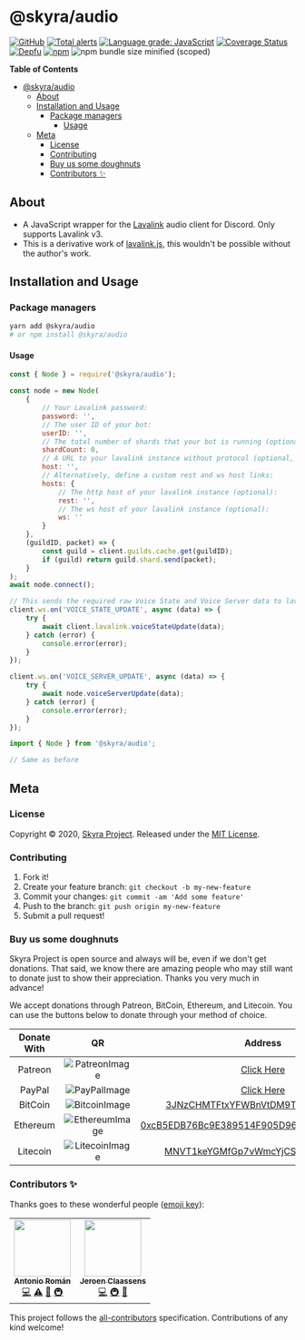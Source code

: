 # @skyra/audio

[![GitHub](https://img.shields.io/github/license/skyra-project/audio)](https://github.com/skyra-project/audio/blob/main/LICENSE.md)
[![Total alerts](https://img.shields.io/lgtm/alerts/g/skyra-project/audio.svg?logo=lgtm&logoWidth=18)](https://lgtm.com/projects/g/skyra-project/audio/alerts/)
[![Language grade: JavaScript](https://img.shields.io/lgtm/grade/javascript/g/skyra-project/audio.svg?logo=lgtm&logoWidth=18)](https://lgtm.com/projects/g/skyra-project/audio/context:javascript)
[![Coverage Status](https://coveralls.io/repos/github/skyra-project/audio/badge.svg?branch=main)](https://coveralls.io/github/skyra-project/audio?branch=main)
[![Depfu](https://badges.depfu.com/badges/f67681c7b5f9b8357a4ab749f381f5da/count.svg)](https://depfu.com/github/skyra-project/audio?project_id=17045)
[![npm](https://img.shields.io/npm/v/@skyra/audio?color=crimson&label=NPM&logo=npm&style=flat-square)](https://www.npmjs.com/package/@skyra/audio)
![npm bundle size minified (scoped)](https://img.shields.io/bundlephobia/min/@skyra/audio?label=minified&logo=webpack)

**Table of Contents**

-   [@skyra/audio](#skyraaudio)
    -   [About](#about)
    -   [Installation and Usage](#installation-and-usage)
        -   [Package managers](#package-managers)
            -   [Usage](#usage)
    -   [Meta](#meta)
        -   [License](#license)
        -   [Contributing](#contributing)
        -   [Buy us some doughnuts](#buy-us-some-doughnuts)
        -   [Contributors ✨](#contributors-%E2%9C%A8)

## About

-   A JavaScript wrapper for the [Lavalink](https://github.com/Frederikam/Lavalink) audio client for Discord. Only supports Lavalink v3.
-   This is a derivative work of [lavalink.js](https://github.com/lavalibs/lavalink.js), this wouldn't be possible without the author's work.

## Installation and Usage

### Package managers

```bash
yarn add @skyra/audio
# or npm install @skyra/audio
```

#### Usage

```js
const { Node } = require('@skyra/audio');

const node = new Node(
	{
		// Your Lavalink password:
		password: '',
		// The user ID of your bot:
		userID: '',
		// The total number of shards that your bot is running (optional, useful if you're load balancing):
		shardCount: 0,
		// A URL to your lavalink instance without protocol (optional, can be used instead of specifying hosts option):
		host: '',
		// Alternatively, define a custom rest and ws host links:
		hosts: {
			// The http host of your lavalink instance (optional):
			rest: '',
			// The ws host of your lavalink instance (optional):
			ws: ''
		}
	},
	(guildID, packet) => {
		const guild = client.guilds.cache.get(guildID);
		if (guild) return guild.shard.send(packet);
	}
);
await node.connect();

// This sends the required raw Voice State and Voice Server data to lavalink so it can make a connection.
client.ws.on('VOICE_STATE_UPDATE', async (data) => {
	try {
		await client.lavalink.voiceStateUpdate(data);
	} catch (error) {
		console.error(error);
	}
});

client.ws.on('VOICE_SERVER_UPDATE', async (data) => {
	try {
		await node.voiceServerUpdate(data);
	} catch (error) {
		console.error(error);
	}
});
```

```ts
import { Node } from '@skyra/audio';

// Same as before
```

## Meta

### License

Copyright © 2020, [Skyra Project](https://github.com/skyra-project).
Released under the [MIT License](LICENSE.md).

### Contributing

1. Fork it!
1. Create your feature branch: `git checkout -b my-new-feature`
1. Commit your changes: `git commit -am 'Add some feature'`
1. Push to the branch: `git push origin my-new-feature`
1. Submit a pull request!

### Buy us some doughnuts

Skyra Project is open source and always will be, even if we don't get donations. That said, we know there are amazing people who
may still want to donate just to show their appreciation. Thanks you very much in advance!

We accept donations through Patreon, BitCoin, Ethereum, and Litecoin. You can use the buttons below to donate through your method of choice.

| Donate With |         QR         |                                                                  Address                                                                  |
| :---------: | :----------------: | :---------------------------------------------------------------------------------------------------------------------------------------: |
|   Patreon   | ![PatreonImage][]  |                                               [Click Here](https://donate.skyra.pw/patreon)                                               |
|   PayPal    |  ![PayPalImage][]  |                                               [Click Here](https://donate.skyra.pw/paypal)                                                |
|   BitCoin   | ![BitcoinImage][]  |         [3JNzCHMTFtxYFWBnVtDM9Tt34zFbKvdwco](bitcoin:3JNzCHMTFtxYFWBnVtDM9Tt34zFbKvdwco?amount=0.01&label=Skyra%20Discord%20Bot)          |
|  Ethereum   | ![EthereumImage][] | [0xcB5EDB76Bc9E389514F905D9680589004C00190c](ethereum:0xcB5EDB76Bc9E389514F905D9680589004C00190c?amount=0.01&label=Skyra%20Discord%20Bot) |
|  Litecoin   | ![LitecoinImage][] |         [MNVT1keYGMfGp7vWmcYjCS8ntU8LNvjnqM](litecoin:MNVT1keYGMfGp7vWmcYjCS8ntU8LNvjnqM?amount=0.01&label=Skyra%20Discord%20Bot)         |

[patreonimage]: https://cdn.skyra.pw/gh-assets/patreon.png
[paypalimage]: https://cdn.skyra.pw/gh-assets/paypal.png
[bitcoinimage]: https://cdn.skyra.pw/gh-assets/bitcoin.png
[ethereumimage]: https://cdn.skyra.pw/gh-assets/ethereum.png
[litecoinimage]: https://cdn.skyra.pw/gh-assets/litecoin.png

### Contributors ✨

Thanks goes to these wonderful people ([emoji key](https://allcontributors.org/docs/en/emoji-key)):

<!-- ALL-CONTRIBUTORS-LIST:START - Do not remove or modify this section -->
<!-- prettier-ignore-start -->
<!-- markdownlint-disable -->
<table>
  <tr>
    <td align="center"><a href="https://github.com/kyranet"><img src="https://avatars0.githubusercontent.com/u/24852502?v=4?s=100" width="100px;" alt=""/><br /><sub><b>Antonio Román</b></sub></a><br /><a href="https://github.com/skyra-project/audio/commits?author=kyranet" title="Code">💻</a> <a href="https://github.com/skyra-project/audio/commits?author=kyranet" title="Tests">⚠️</a> <a href="#ideas-kyranet" title="Ideas, Planning, & Feedback">🤔</a> <a href="#infra-kyranet" title="Infrastructure (Hosting, Build-Tools, etc)">🚇</a></td>
    <td align="center"><a href="https://favware.tech/"><img src="https://avatars3.githubusercontent.com/u/4019718?v=4?s=100" width="100px;" alt=""/><br /><sub><b>Jeroen Claassens</b></sub></a><br /><a href="https://github.com/skyra-project/audio/commits?author=Favna" title="Code">💻</a> <a href="#infra-Favna" title="Infrastructure (Hosting, Build-Tools, etc)">🚇</a> <a href="#maintenance-Favna" title="Maintenance">🚧</a></td>
  </tr>
</table>

<!-- markdownlint-restore -->
<!-- prettier-ignore-end -->

<!-- ALL-CONTRIBUTORS-LIST:END -->

This project follows the [all-contributors](https://github.com/all-contributors/all-contributors) specification. Contributions of any kind welcome!
